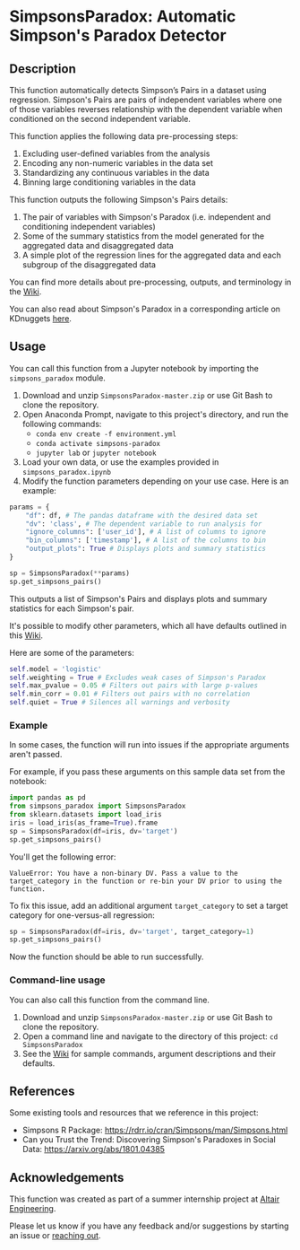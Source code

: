 # SimpsonsParadox: Automatic Simpson's Paradox Detector

## Description
This function automatically detects Simpson’s Pairs in a dataset using regression. Simpson's Pairs are pairs of independent variables where one of those variables reverses relationship with the dependent variable when conditioned on the second independent variable.

This function applies the following data pre-processing steps:
1. Excluding user-defined variables from the analysis 
2. Encoding any non-numeric variables in the data set 
3. Standardizing any continuous variables in the data
4. Binning large conditioning variables in the data

This function outputs the following Simpson's Pairs details:
1. The pair of variables with Simpson's Paradox (i.e. independent and conditioning independent variables)
2. Some of the summary statistics from the model generated for the aggregated data and disaggregated data
3. A simple plot of the regression lines for the aggregated data and each subgroup of the disaggregated data

You can find more details about pre-processing, outputs, and terminology in the [Wiki](https://github.com/ehart-altair/SimpsonsParadox/wiki).

You can also read about Simpson's Paradox in a corresponding article on KDnuggets [here](https://www.kdnuggets.com/2020/09/simpsons-paradox.html).

## Usage

You can call this function from a Jupyter notebook by importing the ```simpsons_paradox``` module.
 
1. Download and unzip ``SimpsonsParadox-master.zip`` or use Git Bash to clone the repository.
2. Open Anaconda Prompt, navigate to this project's directory, and run the following commands:
    * `conda env create -f environment.yml`
    * `conda activate simpsons-paradox`
    * `jupyter lab` or `jupyter notebook`
3. Load your own data, or use the examples provided in ```simpsons_paradox.ipynb```
4. Modify the function parameters depending on your use case. Here is an example:
```python
params = {
    "df": df, # The pandas dataframe with the desired data set
    "dv": 'class', # The dependent variable to run analysis for
    "ignore_columns": ['user_id'], # A list of columns to ignore
    "bin_columns": ['timestamp'], # A list of the columns to bin
    "output_plots": True # Displays plots and summary statistics
}

sp = SimpsonsParadox(**params)
sp.get_simpsons_pairs()
```
This outputs a list of Simpson's Pairs and displays plots and summary statistics for each Simpson's pair.

It's possible to modify other parameters, which all have defaults outlined in this [Wiki](https://github.com/ehart-altair/SimpsonsParadox/wiki/Arguments).

Here are some of the parameters:
```python
self.model = 'logistic'
self.weighting = True # Excludes weak cases of Simpson's Paradox
self.max_pvalue = 0.05 # Filters out pairs with large p-values
self.min_corr = 0.01 # Filters out pairs with no correlation
self.quiet = True # Silences all warnings and verbosity
```

### Example
In some cases, the function will run into issues if the appropriate arguments aren't passed. 

For example, if you pass these arguments on this sample data set from the notebook:
```python
import pandas as pd
from simpsons_paradox import SimpsonsParadox
from sklearn.datasets import load_iris
iris = load_iris(as_frame=True).frame
sp = SimpsonsParadox(df=iris, dv='target')
sp.get_simpsons_pairs()
```
You'll get the following error:
```
ValueError: You have a non-binary DV. Pass a value to the target_category in the function or re-bin your DV prior to using the function.
```
To fix this issue, add an additional argument `target_category` to set a target category for one-versus-all regression:
```python 
sp = SimpsonsParadox(df=iris, dv='target', target_category=1)
sp.get_simpsons_pairs()
```
Now the function should be able to run successfully.

### Command-line usage

You can also call this function from the command line.

1. Download and unzip ``SimpsonsParadox-master.zip`` or use Git Bash to clone the repository.
2. Open a command line and navigate to the directory of this project: ```cd SimpsonsParadox```
3. See the [Wiki](https://github.com/ehart-altair/SimpsonsParadox/wiki) for sample commands, argument descriptions and their defaults.

## References
Some existing tools and resources that we reference in this project:
* Simpsons R Package: https://rdrr.io/cran/Simpsons/man/Simpsons.html
* Can you Trust the Trend: Discovering Simpson's Paradoxes in Social Data: https://arxiv.org/abs/1801.04385

## Acknowledgements
This function was created as part of a summer internship project at [Altair Engineering](https://altair.com/).

Please let us know if you have any feedback and/or suggestions by starting an issue or [reaching out](mailto:walaamar@outlook.com).
